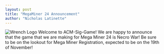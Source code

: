 ```yaml
---
layout: post
title: "MegaMiner 24 Announcement"
author: "Nicholas Latinette"
---
```

![Wrench Logo](/static/img/wrench.png)
Welcome to ACM-Sig-Game! We are happy to announce that the game that we are making for Mega Miner 24 is Necro War!
Be sure to be on the lookout for Mega Miner Registration, expected to be on the 19th of November!
